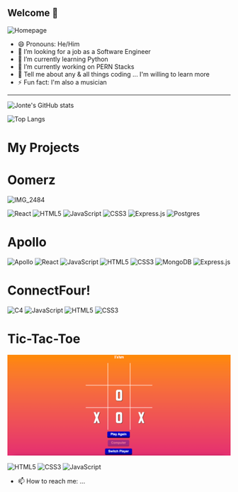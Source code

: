 ## Welcome 👋
![Homepage](/assets/Jonte.gif)

- 😄 Pronouns: He/Him
- 🤔 I’m looking for a job as a Software Engineer
- 🌱 I’m currently learning Python
- 🔭 I’m currently working on PERN Stacks
- 💬 Tell me about any & all things coding ... I'm willing to learn more
- ⚡ Fun fact: I'm also a musician

***

![Jonte's GitHub stats](https://github-readme-stats-navy-ten-55.vercel.app/api?username=JYoung554&count_private=true&show_icons=true&theme=synthwave)

![Top Langs](https://github-readme-stats-navy-ten-55.vercel.app/api/top-langs/?username=JYoung554&layout=compact&theme=synthwave)

# My Projects

# Oomerz
![IMG_2484](https://github.com/user-attachments/assets/c7f65f51-d74e-40b0-a4bb-09f3affc105e)

![React](https://img.shields.io/badge/react-%2320232a.svg?style=for-the-badge&logo=react&logoColor=%2361DAFB)
![HTML5](https://img.shields.io/badge/html5-%23E34F26.svg?style=for-the-badge&logo=html5&logoColor=white)
![JavaScript](https://img.shields.io/badge/javascript-%23323330.svg?style=for-the-badge&logo=javascript&logoColor=%23F7DF1E)
![CSS3](https://img.shields.io/badge/css3-%231572B6.svg?style=for-the-badge&logo=css3&logoColor=white)
![Express.js](https://img.shields.io/badge/express.js-%23404d59.svg?style=for-the-badge&logo=express&logoColor=%2361DAFB)
![Postgres](https://img.shields.io/badge/postgres-%23316192.svg?style=for-the-badge&logo=postgresql&logoColor=white)

# Apollo

![Apollo](https://github.com/JYoung554/Apollo/blob/main/Screen%20Shot%202022-10-02%20at%206.27.01%20PM.png?raw=true)
![React](https://img.shields.io/badge/react-%2320232a.svg?style=for-the-badge&logo=react&logoColor=%2361DAFB)
![JavaScript](https://img.shields.io/badge/javascript-%23323330.svg?style=for-the-badge&logo=javascript&logoColor=%23F7DF1E)
![HTML5](https://img.shields.io/badge/html5-%23E34F26.svg?style=for-the-badge&logo=html5&logoColor=white)
![CSS3](https://img.shields.io/badge/css3-%231572B6.svg?style=for-the-badge&logo=css3&logoColor=white)
![MongoDB](https://img.shields.io/badge/MongoDB-%234ea94b.svg?style=for-the-badge&logo=mongodb&logoColor=white)
![Express.js](https://img.shields.io/badge/express.js-%23404d59.svg?style=for-the-badge&logo=express&logoColor=%2361DAFB)

# ConnectFour!

![C4](C4Snap.png)
![JavaScript](https://img.shields.io/badge/javascript-%23323330.svg?style=for-the-badge&logo=javascript&logoColor=%23F7DF1E)
![HTML5](https://img.shields.io/badge/html5-%23E34F26.svg?style=for-the-badge&logo=html5&logoColor=white)
![CSS3](https://img.shields.io/badge/css3-%231572B6.svg?style=for-the-badge&logo=css3&logoColor=white)

# Tic-Tac-Toe

![Tic Tac Toe](https://github.com/JYoung554/Tic_Tac_Toe/blob/main/Screen%20Shot%202022-03-11%20at%204.34.19%20AM.png)

![HTML5](https://img.shields.io/badge/html5-%23E34F26.svg?style=for-the-badge&logo=html5&logoColor=white)
![CSS3](https://img.shields.io/badge/css3-%231572B6.svg?style=for-the-badge&logo=css3&logoColor=white)
![JavaScript](https://img.shields.io/badge/javascript-%23323330.svg?style=for-the-badge&logo=javascript&logoColor=%23F7DF1E)





- 📫 How to reach me: ...
